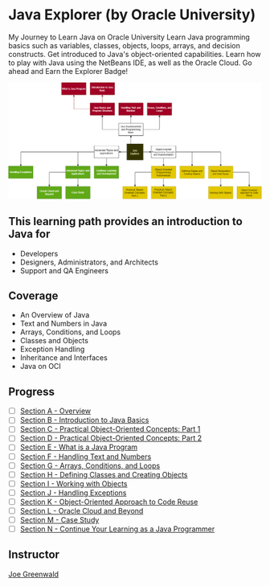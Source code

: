 # Java Explorer (by Oracle University)

My Journey to Learn Java on Oracle University
Learn Java programming basics such as variables, classes, objects, loops, arrays, and decision constructs. Get introduced to Java's object-oriented capabilities. Learn how to play with Java using the NetBeans IDE, as well as the Oracle Cloud. Go ahead and Earn the Explorer Badge!

![JavaExplorerMindMap](Images/JavaExplorerMindMap.png)

## This learning path provides an introduction to Java for

- Developers
- Designers, Administrators, and Architects
- Support and QA Engineers

## Coverage

- An Overview of Java
- Text and Numbers in Java
- Arrays, Conditions, and Loops
- Classes and Objects
- Exception Handling
- Inheritance and Interfaces
- Java on OCI

## Progress

- [ ] [Section A - Overview](JavaExplorer/SectionA)
- [ ] [Section B - Introduction to Java Basics](JavaExplorer/SectionB)
- [ ] [Section C - Practical Object-Oriented Concepts: Part 1](JavaExplorer/SectionC)
- [ ] [Section D - Practical Object-Oriented Concepts: Part 2](JavaExplorer/SectionD)
- [ ] [Section E - What is a Java Program](JavaExplorer/SectionE)
- [ ] [Section F - Handling Text and Numbers](JavaExplorer/SectionF)
- [ ] [Section G - Arrays, Conditions, and Loops](JavaExplorer/SectionG)
- [ ] [Section H - Defining Classes and Creating Objects](JavaExplorer/SectionH)
- [ ] [Section I - Working with Objects](JavaExplorer/SectionI)
- [ ] [Section J - Handling Exceptions](JavaExplorer/SectionJ)
- [ ] [Section K - Object-Oriented Approach to Code Reuse](JavaExplorer/SectionK)
- [ ] [Section L - Oracle Cloud and Beyond](JavaExplorer/SectionL)
- [ ] [Section M - Case Study](JavaExplorer/SectionM)
- [ ] [Section N - Continue Your Learning as a Java Programmer](JavaExplorer/SectionN)

## Instructor

[Joe Greenwald](https://www.linkedin.com/in/joe-greenwald-8626111/)
